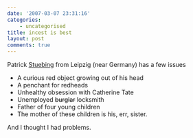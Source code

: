 ```yaml
---
date: '2007-03-07 23:31:16'
categories:
    - uncategorised
title: incest is best
layout: post
comments: true
---
```


Patrick [Stuebing](http://news.bbc.co.uk/1/hi/world/europe/6424937.stm)
from Leipzig (near Germany) has a few issues

-   A curious red object growing out of his head
-   A penchant for redheads
-   Unhealthy obsession with Catherine Tate
-   Unemployed ~~burglar~~ locksmith
-   Father of four young children
-   The mother of these children is his, err, sister.

And I thought I had problems.
